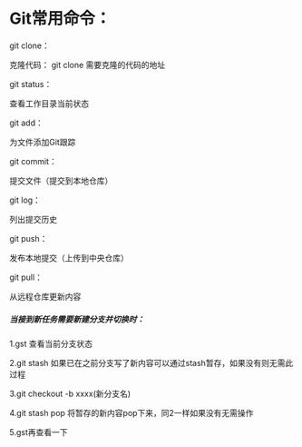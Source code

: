 # Git常用命令：

git clone：

克隆代码： git clone 需要克隆的代码的地址

git status：

查看工作目录当前状态

git add：

为文件添加Git跟踪

git commit：

提交文件（提交到本地仓库）

git log：

列出提交历史

git push：

发布本地提交（上传到中央仓库）

git pull：

从远程仓库更新内容

##### 当接到新任务需要新建分支并切换时：

1.gst 查看当前分支状态

2.git stash 如果已在之前分支写了新内容可以通过stash暂存，如果没有则无需此过程

3.git checkout -b xxxx\(新分支名\)

4.git stash pop 将暂存的新内容pop下来，同2一样如果没有无需操作

5.gst再查看一下

